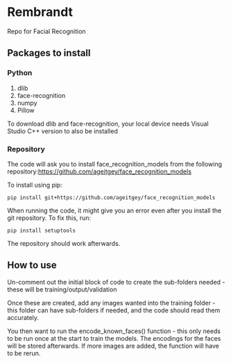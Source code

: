 # Rembrandt
Repo for Facial Recognition

## Packages to install

### Python

1. dlib
2. face-recognition
3. numpy
4. Pillow

To download dlib and face-recognition, your local device needs Visual Studio C++ version to also be installed

### Repository

The code will ask you to install face_recognition_models from the following repository:https://github.com/ageitgey/face_recognition_models

To install using pip: 

    pip install git+https://github.com/ageitgey/face_recognition_models

When running the code, it might give you an error even after you install the git repository. To fix this, run:

    pip install setuptools

The repository should work afterwards.

## How to use

Un-comment out the initial block of code to create the sub-folders needed - these will be training/output/validation

Once these are created, add any images wanted into the training folder - this folder can have sub-folders if needed, and the code should read them accurately.

You then want to run the encode_known_faces() function - this only needs to be run once at the start to train the models. The encodings for the faces will be stored afterwards. If more images are added, the function will have to be rerun.





